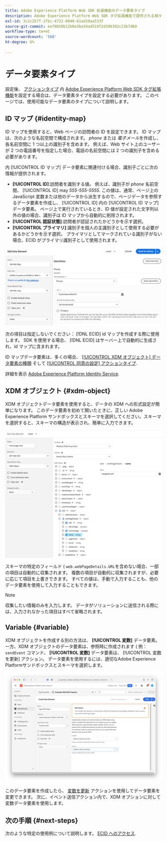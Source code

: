 ```yaml
---
title: Adobe Experience Platform Web SDK 拡張機能のデータ要素タイプ
description: Adobe Experience Platform Web SDK タグ拡張機能で提供される様々なデータ要素タイプについて説明します。
exl-id: 3c2c257f-1fbc-4722-8040-61ad19aa533f
source-git-commit: eef0b50b12b0e3be34ad519f2d106392c23b7d69
workflow-type: tm+mt
source-wordcount: '568'
ht-degree: 6%

---
```



# データ要素タイプ

設定後、 [アクションタイプ](action-types.md) 内 [Adobe Experience Platform Web SDK タグ拡張機能](web-sdk-extension-configuration.md)を設定する場合は、データ要素タイプを設定する必要があります。 このページでは、使用可能なデータ要素のタイプについて説明します。

## ID マップ {#identity-map}

ID マップを使用すると、Web ページの訪問者の ID を設定できます。 ID マップは、次のような名前空間で構成されます。 _phone_ または _電子メール_&#x200B;を作成し、各名前空間に 1 つ以上の識別子を含めます。 例えば、Web サイト上のユーザーが 2 つの電話番号を指定した場合、電話の名前空間には 2 つの識別子を含める必要があります。

内 [!UICONTROL ID マップ] データ要素に関連付ける場合、識別子ごとに次の情報が提供されます。

* **[!UICONTROL ID]**:訪問者を識別する値。 例えば、識別子が _phone_ 名前空間、 [!UICONTROL ID] may _555-555-5555_. この値は、通常、ページ上の JavaScript 変数または他のデータから派生するので、ページデータを参照するデータ要素を作成し、 [!UICONTROL ID] 内の [!UICONTROL ID マップ] データ要素。 ページ上で実行されているとき、ID 値が設定された文字列以外の値の場合、識別子は ID マップから自動的に削除されます。
* **[!UICONTROL 認証状態]**:訪問者が認証されたかどうかを示す選択。
* **[!UICONTROL プライマリ]**:識別子を個人の主識別子として使用する必要があるかどうかを示す選択。 プライマリとしてマークされている識別子がない場合、ECID がプライマリ識別子として使用されます。

![データ要素を編集画面を示す UI 画像。](./assets/identity-map-data-element.png)

次の項目は指定しないでください： [!DNL ECID] id マップを作成する際に使用します。 SDK を使用する場合、 [!DNL ECID] はサーバー上で自動的に生成され、id マップに含まれます。

ID マップデータ要素は、多くの場合、 [[!UICONTROL XDM オブジェクト] データ要素の種類](#xdm-object) そして [[!UICONTROL 同意の設定] アクションタイプ](action-types.md#set-consent).

詳細を表示 [Adobe Experience Platform Identity Service](../../identity-service/home.md).

## XDM オブジェクト {#xdm-object}

XDM オブジェクトデータ要素を使用すると、データの XDM への形式設定が簡単になります。 このデータ要素を初めて開いたときに、正しい Adobe Experience Platform サンドボックスとスキーマを選択してください。スキーマを選択すると、スキーマの構造が表示され、簡単に入力できます。

![XDM オブジェクト構造を示す UI 画像。](assets/XDM-object.png)

スキーマの特定のフィールド ( `web.webPageDetails.URL`を含めない場合、一部の項目は自動的に収集されます。 複数の項目が自動的に収集されますが、必要に応じて項目を上書きできます。 すべての値は、手動で入力することも、他のデータ要素を使用して入力することもできます。

>[!NOTE]
>
>収集したい情報のみを入力します。 データがソリューションに送信される際には、入力されなかった項目はすべて省略されます。

## Variable {#variable}

XDM オブジェクトを作成する別の方法は、 **[!UICONTROL 変数]** データ要素。 一方、XDM オブジェクトのデータ要素は、参照時に作成されます ( 例： `sendEvent` コマンド、 **[!UICONTROL 変数]** データ要素は、 [!UICONTROL 変数を更新] アクション。 データ要素を使用するには、適切なAdobe Experience Platformサンドボックスとスキーマを選択します。

![データ要素を作成画面を示す UI 画像。](assets/variable-data-element.png)

このデータ要素を作成したら、 [変数を更新](./action-types.md#update-variable) アクションを使用してデータ要素を変更できます。 次に、イベント送信アクション内で、XDM オプションに対して変数データ要素を使用します。

## 次の手順 {#next-steps}

次のような特定の使用例について説明します。 [ECID へのアクセス](accessing-the-ecid.md).
